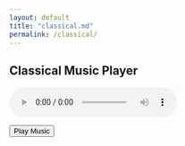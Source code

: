 ```yaml
---
layout: default
title: "classical.md"
permalink: /classical/
---
```


<!-- Classical Music Player -->
<h2>Classical Music Player</h2>

<audio id="bg-music" controls>
  <source src="PianoConcerto.ogg" type="audio/ogg">
  Your browser does not support the audio element.
</audio>

<button id="play-button" onclick="playMusic()">Play Music</button>

<p id="error-message" style="color: red; display: none;">Error loading audio file. Please check that the file exists at the correct path.</p>

<script>
  function playMusic() {
    const audio = document.getElementById('bg-music');
    const errorMsg = document.getElementById('error-message');
    
    // Try to play and catch any errors
    audio.play().catch(error => {
      console.error("Audio playback error:", error);
      errorMsg.style.display = "block";
    });
  }
  
  // Check if audio file is available
  document.getElementById('bg-music').addEventListener('error', function() {
    document.getElementById('error-message').style.display = "block";
  });
</script>